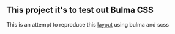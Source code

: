 ## This project it's to test out Bulma CSS 

This is an attempt to reproduce this [layout](https://softwaregest.com/template/img/dashboard-softwaregest.png) using bulma and scss

